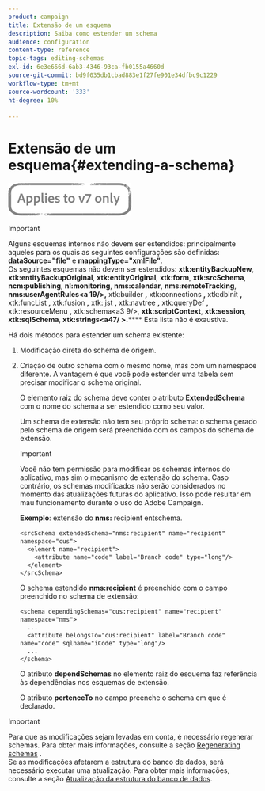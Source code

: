 ```yaml
---
product: campaign
title: Extensão de um esquema
description: Saiba como estender um schema
audience: configuration
content-type: reference
topic-tags: editing-schemas
exl-id: 6e3e666d-6ab3-4346-93ca-fb0155a4660d
source-git-commit: bd9f035db1cbad883e1f27fe901e34dfbc9c1229
workflow-type: tm+mt
source-wordcount: '333'
ht-degree: 10%

---
```


# Extensão de um esquema{#extending-a-schema}

![](../../assets/v7-only.svg)

>[!IMPORTANT]
>
>Alguns esquemas internos não devem ser estendidos: principalmente aqueles para os quais as seguintes configurações são definidas:\
>**dataSource=&quot;file&quot;** e  **mappingType=&quot;xmlFile&quot;**.\
>Os seguintes esquemas não devem ser estendidos: **xtk:entityBackupNew**, **xtk:entityBackupOriginal**, **xtk:entityOriginal**, **xtk:form**, **xtk:srcSchema**, **ncm:publishing**, **nl:monitoring**, **nms:calendar**, **nms:remoteTracking**, **nms:userAgentRules&lt;a 19/>,** xtk:builder **,** xtk:connections **,** xtk:dbInit **,** xtk:funcList **,** xtk:fusion **,** xtk: jst **,** xtk:navtree **,** xtk:queryDef **,** xtk:resourceMenu **,** xtk:schema&lt;a3 9/>, **xtk:scriptContext**, **xtk:session**, **xtk:sqlSchema**, **xtk:strings&lt;a47/ >.******
>Esta lista não é exaustiva.

Há dois métodos para estender um schema existente:

1. Modificação direta do schema de origem.
1. Criação de outro schema com o mesmo nome, mas com um namespace diferente. A vantagem é que você pode estender uma tabela sem precisar modificar o schema original.

   O elemento raiz do schema deve conter o atributo **ExtendedSchema** com o nome do schema a ser estendido como seu valor.

   Um schema de extensão não tem seu próprio schema: o schema gerado pelo schema de origem será preenchido com os campos do schema de extensão.

   >[!IMPORTANT]
   >
   >Você não tem permissão para modificar os schemas internos do aplicativo, mas sim o mecanismo de extensão do schema. Caso contrário, os schemas modificados não serão considerados no momento das atualizações futuras do aplicativo. Isso pode resultar em mau funcionamento durante o uso do Adobe Campaign.

   **Exemplo**: extensão do  **nms:** recipient entschema.

   ```
   <srcSchema extendedSchema="nms:recipient" name="recipient" namespace="cus">
     <element name="recipient">
       <attribute name="code" label="Branch code" type="long"/>
     </element>
   </srcSchema>
   ```

   O schema estendido **nms:recipient** é preenchido com o campo preenchido no schema de extensão:

   ```
   <schema dependingSchemas="cus:recipient" name="recipient" namespace="nms">
     ...
     <attribute belongsTo="cus:recipient" label="Branch code" name="code" sqlname="iCode" type="long"/>
     ...
   </schema>
   ```

   O atributo **dependSchemas** no elemento raiz do esquema faz referência às dependências nos esquemas de extensão.

   O atributo **pertenceTo** no campo preenche o schema em que é declarado.

>[!IMPORTANT]
>
>Para que as modificações sejam levadas em conta, é necessário regenerar schemas. Para obter mais informações, consulte a seção [Regenerating schemas](../../configuration/using/regenerating-schemas.md) .\
>Se as modificações afetarem a estrutura do banco de dados, será necessário executar uma atualização. Para obter mais informações, consulte a seção [Atualização da estrutura do banco de dados](../../configuration/using/updating-the-database-structure.md).

